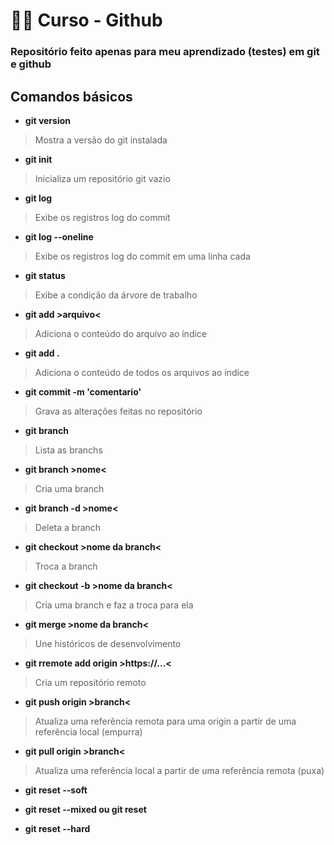 # :man_technologist: Curso - Github
### Repositório feito apenas para meu aprendizado (testes) em git e github

## Comandos básicos

* **git version**
>Mostra a versão do git instalada

* **git init**
>Inicializa um repositório git vazio

* **git log**
>Exibe os registros log do commit

* **git log --oneline**
>Exibe os registros log do commit em uma linha cada

* **git status**
>Exibe a condição da árvore de trabalho

* **git add >arquivo<**
>Adiciona o conteúdo do arquivo ao índice

* **git add .**
>Adiciona o conteúdo de todos os arquivos ao índice

* **git commit -m 'comentario'**
>Grava as alterações feitas no repositório

* **git branch**
>Lista as branchs

* **git branch >nome<**
>Cria uma branch

* **git branch -d >nome<**
>Deleta a branch

* **git checkout >nome da branch<**
>Troca a branch

* **git checkout -b >nome da branch<**
>Cria uma branch e faz a troca para ela

* **git merge >nome da branch<**
>Une históricos de desenvolvimento

* **git rremote add origin >https://...<**
>Cria um repositório remoto

* **git push origin >branch<**
>Atualiza uma referência remota para uma origin a partir de uma referência local (empurra)

* **git pull origin >branch<**
>Atualiza uma referência local a partir de uma referência remota (puxa)

* **git reset --soft**
>

* **git reset --mixed ou git reset**
>

* **git reset --hard**
>